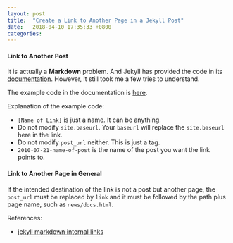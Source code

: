 ```yaml
---
layout: post
title:  "Create a Link to Another Page in a Jekyll Post"
date:   2018-04-10 17:35:33 +0800
categories: 
---
```


#### Link to Another Post

It is actually a **Markdown** problem. And Jekyll has provided the code in its [documentation](https://jekyllrb.com/docs/templates/#linking-to-posts). However, it still took me a few tries to understand.

The example code in the documentation is [here](https://jekyllrb.com/docs/templates/#linking-to-posts).

Explanation of the example code:
- ```[Name of Link]``` is just a name. It can be anything.
- Do not modify ```site.baseurl```. Your ```baseurl``` will replace the ```site.baseurl``` here in the link.
- Do not modify ```post_url``` neither. This is just a tag.
- ```2010-07-21-name-of-post``` is the name of the post you want the link points to.

#### Link to Another Page in General

If the intended destination of the link is not a post but another page, the `post_url` must be replaced by `link` and it must be followed by the path plus page name, such as `news/docs.html`.

References:

- [jekyll markdown internal links
](https://stackoverflow.com/questions/4629675/jekyll-markdown-internal-links?utm_medium=organic&utm_source=google_rich_qa&utm_campaign=google_rich_qa)